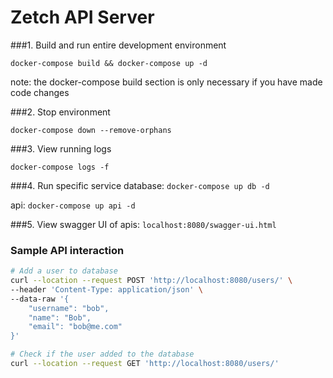 # Zetch API Server


###1. Build and run entire development environment
```
docker-compose build && docker-compose up -d
```
note: the docker-compose build section is only necessary if you have made code changes

###2. Stop environment
```
docker-compose down --remove-orphans
```

###3. View running logs
```
docker-compose logs -f
```

###4. Run specific service
database: `docker-compose up db -d`

api: `docker-compose up api -d`

###5. View swagger UI of apis:
`localhost:8080/swagger-ui.html`


### Sample API interaction
```bash
# Add a user to database
curl --location --request POST 'http://localhost:8080/users/' \
--header 'Content-Type: application/json' \
--data-raw '{
    "username": "bob",
    "name": "Bob",
    "email": "bob@me.com"
}'

# Check if the user added to the database
curl --location --request GET 'http://localhost:8080/users/'
```


